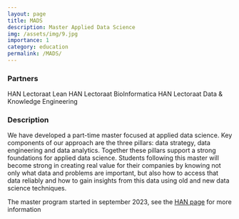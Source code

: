 ```yaml
---
layout: page
title: MADS
description: Master Applied Data Science
img: /assets/img/9.jpg
importance: 1
category: education 
permalink: /MADS/
---
```


### Partners

HAN Lectoraat Lean
HAN Lectoraat BioInformatica
HAN Lectoraat Data & Knowledge Engineering


### Description

We have developed a part-time master focused at applied data science. Key components of our approach are the three pillars: data strategy, data engineering and data analytics. Together these pillars support a strong foundations for applied data science. Students following this master will become strong in creating real value for their companies by knowing not only what data and problems are important, but also how to access that data reliably and how to gain insights from this data using old and new data science techniques.

The master program started in september 2023, see the [HAN page](https://www.han.nl/opleidingen/master/applied-data-science/deeltijd/) for more information
